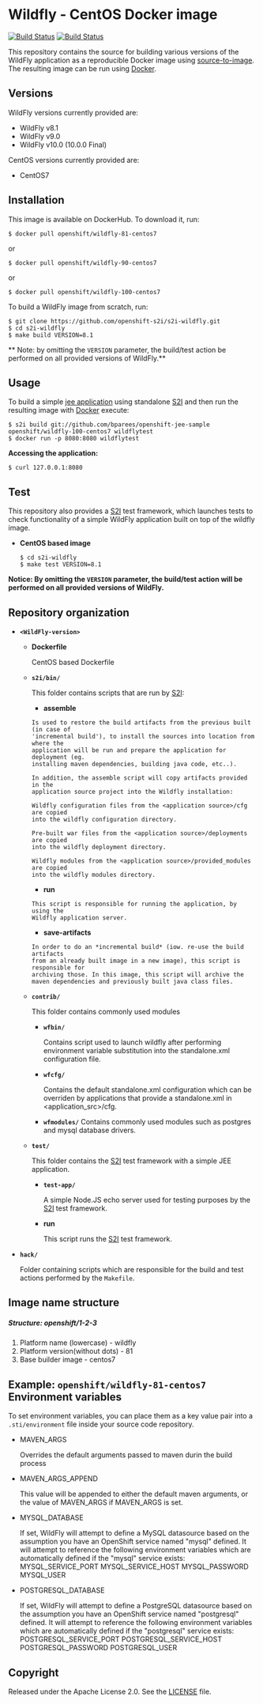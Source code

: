 Wildfly - CentOS Docker image
========================================
[![Build Status](https://ci.openshift.redhat.com/jenkins/buildStatus/icon?job=sti-wildfly)](https://ci.openshift.redhat.com/jenkins/job/sti-wildfly/)
[![Build Status](https://travis-ci.org/openshift-s2i/s2i-wildfly.svg?branch=master)](https://travis-ci.org/openshift-s2i/s2i-wildfly)

This repository contains the source for building various versions of
the WildFly application as a reproducible Docker image using
[source-to-image](https://github.com/openshift/source-to-image).
The resulting image can be run using [Docker](http://docker.io).

Versions
---------------
WildFly versions currently provided are:
* WildFly v8.1
* WildFly v9.0
* WildFly v10.0 (10.0.0 Final)

CentOS versions currently provided are:
* CentOS7


Installation
---------------

This image is available on DockerHub.  To download it, run:

```
$ docker pull openshift/wildfly-81-centos7
```

or

```
$ docker pull openshift/wildfly-90-centos7
```

or

```
$ docker pull openshift/wildfly-100-centos7
```

To build a WildFly image from scratch, run:

```
$ git clone https://github.com/openshift-s2i/s2i-wildfly.git
$ cd s2i-wildfly
$ make build VERSION=8.1
```

** Note: by omitting the `VERSION` parameter, the build/test action be performed
on all provided versions of WildFly.**

Usage
---------------------
To build a simple [jee application](https://github.com/bparees/openshift-jee-sample)
using standalone [S2I](https://github.com/openshift/source-to-image) and then run the
resulting image with [Docker](http://docker.io) execute:

```
$ s2i build git://github.com/bparees/openshift-jee-sample openshift/wildfly-100-centos7 wildflytest
$ docker run -p 8080:8080 wildflytest
```

**Accessing the application:**
```
$ curl 127.0.0.1:8080
```

Test
---------------------
This repository also provides a [S2I](https://github.com/openshift/source-to-image) test framework,
which launches tests to check functionality of a simple WildFly application built on top of the wildfly image.

*  **CentOS based image**

    ```
    $ cd s2i-wildfly
    $ make test VERSION=8.1
    ```

**Notice: By omitting the `VERSION` parameter, the build/test action will be performed
on all provided versions of WildFly.**


Repository organization
------------------------
* **`<WildFly-version>`**

    * **Dockerfile**

        CentOS based Dockerfile

    * **`s2i/bin/`**

        This folder contains scripts that are run by [S2I](https://github.com/openshift/source-to-image):

        *   **assemble**

          Is used to restore the build artifacts from the previous built (in case of
          'incremental build'), to install the sources into location from where the
          application will be run and prepare the application for deployment (eg.
          installing maven dependencies, building java code, etc..).

          In addition, the assemble script will copy artifacts provided in the
          application source project into the Wildfly installation:

          Wildfly configuration files from the <application source>/cfg are copied
          into the wildfly configuration directory.

          Pre-built war files from the <application source>/deployments are copied
          into the wildfly deployment directory.

          Wildfly modules from the <application source>/provided_modules are copied
          into the wildfly modules directory.


        *   **run**

          This script is responsible for running the application, by using the
          Wildfly application server.

        *   **save-artifacts**

          In order to do an *incremental build* (iow. re-use the build artifacts
          from an already built image in a new image), this script is responsible for
          archiving those. In this image, this script will archive the
          maven dependencies and previously built java class files.

    * **`contrib/`**

        This folder contains commonly used modules

        * **`wfbin/`**

            Contains script used to launch wildfly after performing environment variable
            substitution into the standalone.xml configuration file.

        * **`wfcfg/`**

            Contains the default standalone.xml configuration which can be overriden by applications
            that provide a standalone.xml in <application_src>/cfg.

        * **`wfmodules/`**
            Contains commonly used modules such as postgres and mysql database drivers.

    * **`test/`**

        This folder contains the [S2I](https://github.com/openshift/source-to-image)
        test framework with a simple JEE application.

        * **`test-app/`**

            A simple Node.JS echo server used for testing purposes by the [S2I](https://github.com/openshift/source-to-image) test framework.

        * **run**

            This script runs the [S2I](https://github.com/openshift/source-to-image) test framework.

* **`hack/`**

    Folder containing scripts which are responsible for the build and test actions performed by the `Makefile`.


Image name structure
------------------------
##### Structure: openshift/1-2-3

1. Platform name (lowercase) - wildfly
2. Platform version(without dots) - 81
3. Base builder image - centos7

Example: `openshift/wildfly-81-centos7`
Environment variables
---------------------
To set environment variables, you can place them as a key value pair into a `.sti/environment`
file inside your source code repository.

* MAVEN_ARGS

    Overrides the default arguments passed to maven durin the build process

* MAVEN_ARGS_APPEND

    This value will be appended to either the default maven arguments, or the value of MAVEN_ARGS if MAVEN_ARGS is set.

* MYSQL_DATABASE

    If set, WildFly will attempt to define a MySQL datasource based on the assumption you have an OpenShift service named "mysql" defined.
    It will attempt to reference the following environment variables which are automatically defined if the "mysql" service exists:
    MYSQL_SERVICE_PORT
    MYSQL_SERVICE_HOST
    MYSQL_PASSWORD
    MYSQL_USER

* POSTGRESQL_DATABASE

    If set, WildFly will attempt to define a PostgreSQL datasource based on the assumption you have an OpenShift service named "postgresql" defined.
    It will attempt to reference the following environment variables which are automatically defined if the "postgresql" service exists:
    POSTGRESQL_SERVICE_PORT
    POSTGRESQL_SERVICE_HOST
    POSTGRESQL_PASSWORD
    POSTGRESQL_USER


Copyright
--------------------

Released under the Apache License 2.0. See the [LICENSE](LICENSE) file.

